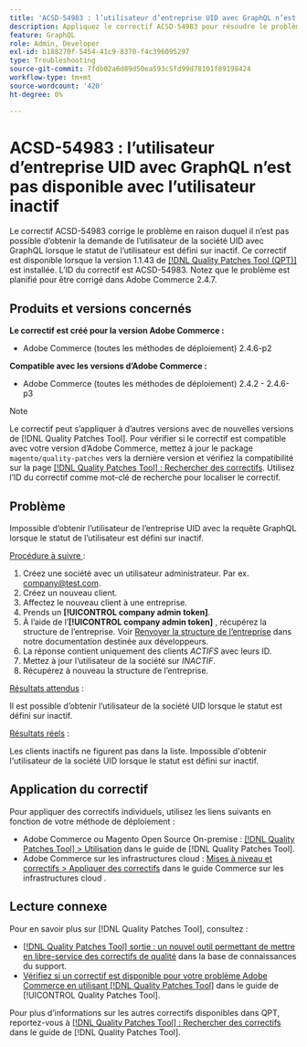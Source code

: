```yaml
---
title: 'ACSD-54983 : l’utilisateur d’entreprise UID avec GraphQL n’est pas disponible avec l’utilisateur inactif'
description: Appliquez le correctif ACSD-54983 pour résoudre le problème d’Adobe Commerce en raison duquel il n’est pas possible d’obtenir la demande de l’utilisateur de la société UID avec GraphQL lorsque le statut de l’utilisateur est défini sur inactif.
feature: GraphQL
role: Admin, Developer
exl-id: b188270f-5454-41c9-8370-f4c396095297
type: Troubleshooting
source-git-commit: 7fdb02a6d89d50ea593c5fd99d78101f89198424
workflow-type: tm+mt
source-wordcount: '420'
ht-degree: 0%

---
```


# ACSD-54983 : l’utilisateur d’entreprise UID avec GraphQL n’est pas disponible avec l’utilisateur inactif

Le correctif ACSD-54983 corrige le problème en raison duquel il n’est pas possible d’obtenir la demande de l’utilisateur de la société UID avec GraphQL lorsque le statut de l’utilisateur est défini sur inactif. Ce correctif est disponible lorsque la version 1.1.43 de [[!DNL Quality Patches Tool (QPT)]](https://experienceleague.adobe.com/fr/docs/commerce-operations/tools/quality-patches-tool/quality-patches-tool-to-self-serve-quality-patches) est installée. L’ID du correctif est ACSD-54983. Notez que le problème est planifié pour être corrigé dans Adobe Commerce 2.4.7.

## Produits et versions concernés

**Le correctif est créé pour la version Adobe Commerce :**

* Adobe Commerce (toutes les méthodes de déploiement) 2.4.6-p2

**Compatible avec les versions d’Adobe Commerce :**

* Adobe Commerce (toutes les méthodes de déploiement) 2.4.2 - 2.4.6-p3

>[!NOTE]
>
>Le correctif peut s’appliquer à d’autres versions avec de nouvelles versions de [!DNL Quality Patches Tool]. Pour vérifier si le correctif est compatible avec votre version d’Adobe Commerce, mettez à jour le package `magento/quality-patches` vers la dernière version et vérifiez la compatibilité sur la page [[!DNL Quality Patches Tool] : Rechercher des correctifs](https://experienceleague.adobe.com/tools/commerce-quality-patches/index.html?lang=fr). Utilisez l’ID du correctif comme mot-clé de recherche pour localiser le correctif.

## Problème

Impossible d’obtenir l’utilisateur de l’entreprise UID avec la requête GraphQL lorsque le statut de l’utilisateur est défini sur inactif.

<u>Procédure à suivre </u> :

1. Créez une société avec un utilisateur administrateur. Par ex. company@test.com.
1. Créez un nouveau client.
1. Affectez le nouveau client à une entreprise.
1. Prends un **[!UICONTROL company admin token]**.
1. À l’aide de l’**[!UICONTROL company admin token]** , récupérez la structure de l’entreprise. Voir [Renvoyer la structure de l’entreprise](https://developer.adobe.com/commerce/webapi/graphql/schema/b2b/company/queries/company/#return-the-company-structure) dans notre documentation destinée aux développeurs.
1. La réponse contient uniquement des clients *ACTIFS* avec leurs ID.
1. Mettez à jour l’utilisateur de la société sur *INACTIF*.
1. Récupérez à nouveau la structure de l’entreprise.

<u>Résultats attendus</u> :

Il est possible d’obtenir l’utilisateur de la société UID lorsque le statut est défini sur inactif.

<u>Résultats réels</u> :

Les clients inactifs ne figurent pas dans la liste. Impossible d&#39;obtenir l&#39;utilisateur de la société UID lorsque le statut est défini sur inactif.

## Application du correctif

Pour appliquer des correctifs individuels, utilisez les liens suivants en fonction de votre méthode de déploiement :

* Adobe Commerce ou Magento Open Source On-premise : [[!DNL Quality Patches Tool] > Utilisation](/help/tools/quality-patches-tool/usage.md) dans le guide de [!DNL Quality Patches Tool].
* Adobe Commerce sur les infrastructures cloud : [Mises à niveau et correctifs > Appliquer des correctifs](https://experienceleague.adobe.com/docs/commerce-cloud-service/user-guide/develop/upgrade/apply-patches.html?lang=fr) dans le guide Commerce sur les infrastructures cloud .

## Lecture connexe

Pour en savoir plus sur [!DNL Quality Patches Tool], consultez :

* [[!DNL Quality Patches Tool] sortie : un nouvel outil permettant de mettre en libre-service des correctifs de qualité](https://experienceleague.adobe.com/fr/docs/commerce-operations/tools/quality-patches-tool/quality-patches-tool-to-self-serve-quality-patches) dans la base de connaissances du support.
* [Vérifiez si un correctif est disponible pour votre problème Adobe Commerce en utilisant [!DNL Quality Patches Tool]](/help/tools/quality-patches-tool/patches-available-in-qpt/check-patch-for-magento-issue-with-magento-quality-patches.md) dans le guide de [!UICONTROL Quality Patches Tool].


Pour plus d’informations sur les autres correctifs disponibles dans QPT, reportez-vous à [[!DNL Quality Patches Tool] : Rechercher des correctifs](https://experienceleague.adobe.com/tools/commerce-quality-patches/index.html?lang=fr) dans le guide de [!DNL Quality Patches Tool].
